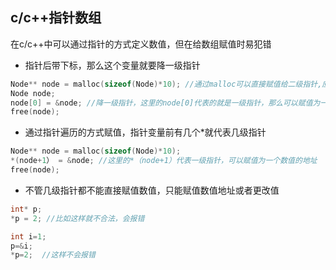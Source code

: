 ## c/c++指针数组
在c/c++中可以通过指针的方式定义数值，但在给数组赋值时易犯错
- 指针后带下标，那么这个变量就要降一级指针
```c
Node** node = malloc(sizeof(Node)*10); //通过malloc可以直接赋值给二级指针,应该可以赋值给多级指针
Node node;
node[0] = &node; //降一级指针，这里的node[0]代表的就是一级指针，那么可以赋值为一个数值的地址
free(node);
```
- 通过指针遍历的方式赋值，指针变量前有几个*就代表几级指针
```c
Node** node = malloc(sizeof(Node)*10);
*(node+1） = &node; //这里的*（node+1）代表一级指针，可以赋值为一个数值的地址
free(node);
```
- 不管几级指针都不能直接赋值数值，只能赋值数值地址或者更改值
```c
int* p;
*p = 2; //比如这样就不合法，会报错

int i=1;
p=&i;
*p=2;  //这样不会报错
```
